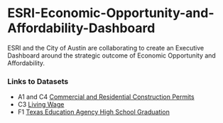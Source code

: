 # ESRI-Economic-Opportunity-and-Affordability-Dashboard

ESRI and the City of Austin are collaborating to create an Executive Dashboard around the strategic outcome of Economic Opportunity and Affordability.


### Links to Datasets
- A1 and C4 [Commercial and Residential Construction Permits](https://data.austintexas.gov/Building-and-Development/Issued-Construction-Permits/3syk-w9eu/data)
- C3 [Living Wage](http://livingwage.mit.edu/)
- F1 [Texas Education Agency High School Graduation](https://tea.texas.gov/acctres/dropcomp/years.html)
